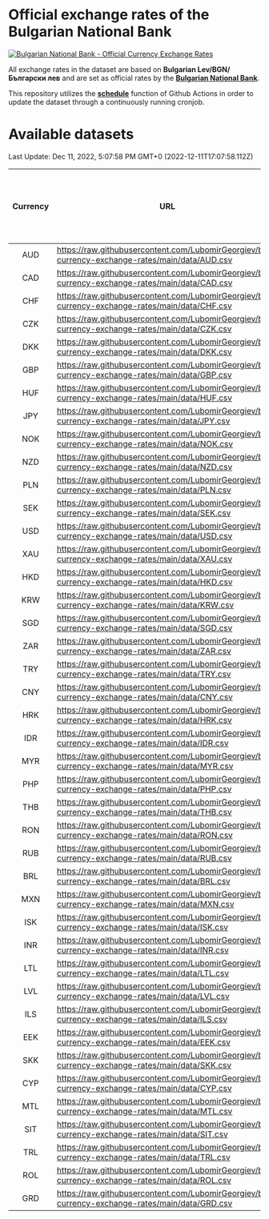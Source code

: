 # Official exchange rates of the Bulgarian National Bank

[![Bulgarian National Bank - Official Currency Exchange Rates](https://github.com/LubomirGeorgiev/bnb-currency-exchange-rates/actions/workflows/update-rates.yml/badge.svg?branch=main)](https://github.com/LubomirGeorgiev/bnb-currency-exchange-rates/actions/workflows/update-rates.yml)

All exchange rates in the dataset are based on **Bulgarian Lev/BGN/Български лев** and are set as official rates by the [**Bulgarian National Bank**](https://www.bnb.bg/Statistics/StExternalSector/StExchangeRates/StERForeignCurrencies/index.htm?toLang=_EN).

This repository utilizes the [**schedule**](https://docs.github.com/en/actions/reference/events-that-trigger-workflows) function of Github Actions in order to update the dataset through a continuously running cronjob.

# Available datasets

<!-- START LINKS (DO NOT EVER FU*ING DELETE THIS COMMENT FOR THE LOVE OF YOUR LIFE!!! IF YOU ARE CURIOS HOW IT WORKS, YOU CAN HAVE A LOOK AT ./src/updateReadme.ts) -->

Last Update: Dec 11, 2022, 5:07:58 PM GMT+0 (2022-12-11T17:07:58.112Z)

| Currency | URL                                                                                             | Number of records | Number of missing days that were filled in |
| :------: | ----------------------------------------------------------------------------------------------- | :---------------: | :----------------------------------------: |
|   AUD    | https://raw.githubusercontent.com/LubomirGeorgiev/bnb-currency-exchange-rates/main/data/AUD.csv |       8710        |                    2694                    |
|   CAD    | https://raw.githubusercontent.com/LubomirGeorgiev/bnb-currency-exchange-rates/main/data/CAD.csv |       8710        |                    2694                    |
|   CHF    | https://raw.githubusercontent.com/LubomirGeorgiev/bnb-currency-exchange-rates/main/data/CHF.csv |       8710        |                    2694                    |
|   CZK    | https://raw.githubusercontent.com/LubomirGeorgiev/bnb-currency-exchange-rates/main/data/CZK.csv |       8710        |                    2694                    |
|   DKK    | https://raw.githubusercontent.com/LubomirGeorgiev/bnb-currency-exchange-rates/main/data/DKK.csv |       8710        |                    2694                    |
|   GBP    | https://raw.githubusercontent.com/LubomirGeorgiev/bnb-currency-exchange-rates/main/data/GBP.csv |       8710        |                    2694                    |
|   HUF    | https://raw.githubusercontent.com/LubomirGeorgiev/bnb-currency-exchange-rates/main/data/HUF.csv |       8710        |                    2694                    |
|   JPY    | https://raw.githubusercontent.com/LubomirGeorgiev/bnb-currency-exchange-rates/main/data/JPY.csv |       8710        |                    2694                    |
|   NOK    | https://raw.githubusercontent.com/LubomirGeorgiev/bnb-currency-exchange-rates/main/data/NOK.csv |       8710        |                    2694                    |
|   NZD    | https://raw.githubusercontent.com/LubomirGeorgiev/bnb-currency-exchange-rates/main/data/NZD.csv |       8710        |                    2694                    |
|   PLN    | https://raw.githubusercontent.com/LubomirGeorgiev/bnb-currency-exchange-rates/main/data/PLN.csv |       8710        |                    2694                    |
|   SEK    | https://raw.githubusercontent.com/LubomirGeorgiev/bnb-currency-exchange-rates/main/data/SEK.csv |       8710        |                    2694                    |
|   USD    | https://raw.githubusercontent.com/LubomirGeorgiev/bnb-currency-exchange-rates/main/data/USD.csv |       8710        |                    2694                    |
|   XAU    | https://raw.githubusercontent.com/LubomirGeorgiev/bnb-currency-exchange-rates/main/data/XAU.csv |       8710        |                    2696                    |
|   HKD    | https://raw.githubusercontent.com/LubomirGeorgiev/bnb-currency-exchange-rates/main/data/HKD.csv |       8408        |                    2603                    |
|   KRW    | https://raw.githubusercontent.com/LubomirGeorgiev/bnb-currency-exchange-rates/main/data/KRW.csv |       8408        |                    2603                    |
|   SGD    | https://raw.githubusercontent.com/LubomirGeorgiev/bnb-currency-exchange-rates/main/data/SGD.csv |       8408        |                    2603                    |
|   ZAR    | https://raw.githubusercontent.com/LubomirGeorgiev/bnb-currency-exchange-rates/main/data/ZAR.csv |       8408        |                    2603                    |
|   TRY    | https://raw.githubusercontent.com/LubomirGeorgiev/bnb-currency-exchange-rates/main/data/TRY.csv |       6890        |                    2133                    |
|   CNY    | https://raw.githubusercontent.com/LubomirGeorgiev/bnb-currency-exchange-rates/main/data/CNY.csv |       6770        |                    2097                    |
|   HRK    | https://raw.githubusercontent.com/LubomirGeorgiev/bnb-currency-exchange-rates/main/data/HRK.csv |       6770        |                    2097                    |
|   IDR    | https://raw.githubusercontent.com/LubomirGeorgiev/bnb-currency-exchange-rates/main/data/IDR.csv |       6770        |                    2097                    |
|   MYR    | https://raw.githubusercontent.com/LubomirGeorgiev/bnb-currency-exchange-rates/main/data/MYR.csv |       6770        |                    2097                    |
|   PHP    | https://raw.githubusercontent.com/LubomirGeorgiev/bnb-currency-exchange-rates/main/data/PHP.csv |       6770        |                    2097                    |
|   THB    | https://raw.githubusercontent.com/LubomirGeorgiev/bnb-currency-exchange-rates/main/data/THB.csv |       6770        |                    2097                    |
|   RON    | https://raw.githubusercontent.com/LubomirGeorgiev/bnb-currency-exchange-rates/main/data/RON.csv |       6711        |                    2079                    |
|   RUB    | https://raw.githubusercontent.com/LubomirGeorgiev/bnb-currency-exchange-rates/main/data/RUB.csv |       6487        |                    2009                    |
|   BRL    | https://raw.githubusercontent.com/LubomirGeorgiev/bnb-currency-exchange-rates/main/data/BRL.csv |       5800        |                    1800                    |
|   MXN    | https://raw.githubusercontent.com/LubomirGeorgiev/bnb-currency-exchange-rates/main/data/MXN.csv |       5800        |                    1800                    |
|   ISK    | https://raw.githubusercontent.com/LubomirGeorgiev/bnb-currency-exchange-rates/main/data/ISK.csv |       5709        |                    1771                    |
|   INR    | https://raw.githubusercontent.com/LubomirGeorgiev/bnb-currency-exchange-rates/main/data/INR.csv |       5431        |                    1684                    |
|   LTL    | https://raw.githubusercontent.com/LubomirGeorgiev/bnb-currency-exchange-rates/main/data/LTL.csv |       5155        |                    1584                    |
|   LVL    | https://raw.githubusercontent.com/LubomirGeorgiev/bnb-currency-exchange-rates/main/data/LVL.csv |       4790        |                    1470                    |
|   ILS    | https://raw.githubusercontent.com/LubomirGeorgiev/bnb-currency-exchange-rates/main/data/ILS.csv |       4705        |                    1463                    |
|   EEK    | https://raw.githubusercontent.com/LubomirGeorgiev/bnb-currency-exchange-rates/main/data/EEK.csv |       4002        |                    1228                    |
|   SKK    | https://raw.githubusercontent.com/LubomirGeorgiev/bnb-currency-exchange-rates/main/data/SKK.csv |       2972        |                    914                     |
|   CYP    | https://raw.githubusercontent.com/LubomirGeorgiev/bnb-currency-exchange-rates/main/data/CYP.csv |       2906        |                    890                     |
|   MTL    | https://raw.githubusercontent.com/LubomirGeorgiev/bnb-currency-exchange-rates/main/data/MTL.csv |       2604        |                    799                     |
|   SIT    | https://raw.githubusercontent.com/LubomirGeorgiev/bnb-currency-exchange-rates/main/data/SIT.csv |       2544        |                    780                     |
|   TRL    | https://raw.githubusercontent.com/LubomirGeorgiev/bnb-currency-exchange-rates/main/data/TRL.csv |       1818        |                    559                     |
|   ROL    | https://raw.githubusercontent.com/LubomirGeorgiev/bnb-currency-exchange-rates/main/data/ROL.csv |       1697        |                    524                     |
|   GRD    | https://raw.githubusercontent.com/LubomirGeorgiev/bnb-currency-exchange-rates/main/data/GRD.csv |        361        |                    109                     |

<!-- END LINKS (DO NOT EVER FU*ING DELETE THIS COMMENT FOR THE LOVE OF YOUR LIFE!!! IF YOU ARE CURIOS HOW IT WORKS, YOU CAN HAVE A LOOK AT ./src/updateReadme.ts) -->
